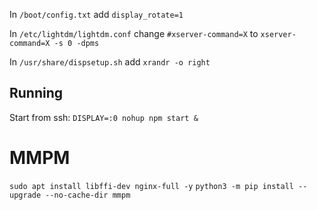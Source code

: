 In `/boot/config.txt` add `display_rotate=1`

In `/etc/lightdm/lightdm.conf` change `#xserver-command=X` to `xserver-command=X -s 0 -dpms`

In `/usr/share/dispsetup.sh` add `xrandr -o right`


## Running

Start from ssh: `DISPLAY=:0 nohup npm start &`



# MMPM
`sudo apt install libffi-dev nginx-full -y`
`python3 -m pip install --upgrade --no-cache-dir mmpm`
